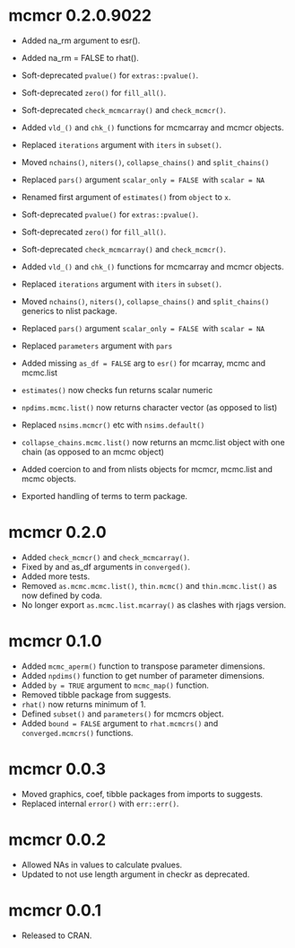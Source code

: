 # mcmcr 0.2.0.9022

- Added na_rm argument to esr().
- Added na_rm = FALSE to rhat().
- Soft-deprecated `pvalue()` for `extras::pvalue()`.
- Soft-deprecated `zero()` for `fill_all()`.
- Soft-deprecated `check_mcmcarray()` and `check_mcmcr()`.
- Added `vld_()` and `chk_()` functions for mcmcarray and mcmcr objects.
- Replaced `iterations` argument with `iters` in `subset()`.
- Moved `nchains()`, `niters()`, `collapse_chains()` and `split_chains()`
- Replaced `pars()` argument `scalar_only = FALSE `with `scalar = NA`


- Renamed first argument of `estimates()` from `object` to `x`.
- Soft-deprecated `pvalue()` for `extras::pvalue()`.
- Soft-deprecated `zero()` for `fill_all()`.
- Soft-deprecated `check_mcmcarray()` and `check_mcmcr()`.
- Added `vld_()` and `chk_()` functions for mcmcarray and mcmcr objects.
- Replaced `iterations` argument with `iters` in `subset()`.
- Moved `nchains()`, `niters()`, `collapse_chains()` and `split_chains()`
generics to nlist package.
- Replaced `pars()` argument `scalar_only = FALSE `with `scalar = NA`
- Replaced `parameters` argument with `pars`
- Added missing `as_df = FALSE` arg to `esr()` for mcarray, mcmc and mcmc.list
- `estimates()` now checks fun returns scalar numeric
- `npdims.mcmc.list()` now returns character vector (as opposed to list)
- Replaced `nsims.mcmcr()` etc with `nsims.default()`
- `collapse_chains.mcmc.list()` now returns an mcmc.list object with one chain (as opposed to an mcmc object)
- Added coercion to and from nlists objects for mcmcr, mcmc.list and mcmc objects.
- Exported handling of terms to term package.

# mcmcr 0.2.0

- Added `check_mcmcr()` and `check_mcmcarray()`.
- Fixed by and as_df arguments in `converged()`.
- Added more tests.
- Removed `as.mcmc.mcmc.list()`, `thin.mcmc()` and `thin.mcmc.list()` as now defined by coda.
- No longer export `as.mcmc.list.mcarray()` as clashes with rjags version.

# mcmcr 0.1.0

- Added `mcmc_aperm()` function to transpose parameter dimensions.
- Added `npdims()` function to get number of parameter dimensions.
- Added `by = TRUE` argument to `mcmc_map()` function.
- Removed tibble package from suggests.
- `rhat()` now returns minimum of 1.
- Defined `subset()` and `parameters()` for mcmcrs object.
- Added `bound = FALSE` argument to `rhat.mcmcrs()` and `converged.mcmcrs()` functions.

# mcmcr 0.0.3

- Moved graphics, coef, tibble packages from imports to suggests.
- Replaced internal `error()` with `err::err()`.

# mcmcr 0.0.2

- Allowed NAs in values to calculate pvalues.
- Updated to not use length argument in checkr as deprecated.

# mcmcr 0.0.1

- Released to CRAN.
